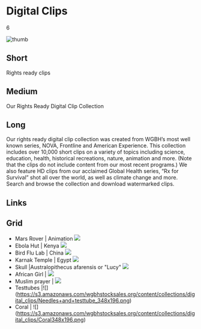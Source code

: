# Digital Clips

6

![thumb](https://s3.amazonaws.com/wgbhstocksales.org/content/collections/digital_clips/Chained+man+resized.png)

## Short

Rights ready clips

## Medium

Our Rights Ready Digital Clip Collection

## Long

Our rights ready digital clip collection was created from WGBH’s most well known 
series, NOVA, Frontline and American Experience.   This collection includes over 
10,000 short clips on a variety of topics including science, education, health, 
historical recreations, nature, animation and more.   (Note that the clips do not 
include content from our most recent programs.)  We also feature HD clips from our 
acclaimed Global Health series, “Rx for Survival” shot all over the world, as well 
as climate change and more. Search and browse the collection and download 
watermarked clips. 

## Links

## Grid

- Mars Rover | Animation ![](https://s3.amazonaws.com/wgbhstocksales.org/content/collections/digital_clips/Rover.png)
- Ebola Hut | Kenya ![](https://s3.amazonaws.com/wgbhstocksales.org/content/collections/digital_clips/hut.png)
- Bird Flu Lab | China  ![](https://s3.amazonaws.com/wgbhstocksales.org/content/collections/digital_clips/medical.png)
- Karnak Temple | Egypt  ![](https://s3.amazonaws.com/wgbhstocksales.org/content/collections/digital_clips/Karnak.png)
- Skull |Australopithecus afarensis or "Lucy" ![](https://s3.amazonaws.com/wgbhstocksales.org/content/collections/digital_clips/skull_348x196.png)
- African Girl |   ![](https://s3.amazonaws.com/wgbhstocksales.org/content/collections/digital_clips/African+girl_348x196.png)
- Muslim prayer |  ![](https://s3.amazonaws.com/wgbhstocksales.org/content/collections/digital_clips/Muslims+praying_348x196.png)
- Testtubes   |![] (https://s3.amazonaws.com/wgbhstocksales.org/content/collections/digital_clips/Needles+and+testtube_348x196.png)
- Coral  |  ![] (https://s3.amazonaws.com/wgbhstocksales.org/content/collections/digital_clips/Coral348x196.png)
